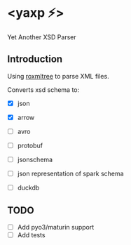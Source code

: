 # **<yaxp ⚡>**
Yet Another XSD Parser

## Introduction
Using [roxmltree](https://github.com/RazrFalcon/roxmltree) to parse XML files. 

Converts xsd schema to:
- [x] json
- [x] arrow
- [ ] avro
- [ ] protobuf
- [ ] jsonschema
- [ ] json representation of spark schema
- [ ] duckdb


## TODO

- [ ] Add pyo3/maturin support
- [ ] Add tests
